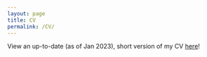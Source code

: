 ```yaml
---
layout: page
title: CV
permalink: /CV/ 
---
```


View an up-to-date (as of Jan 2023), short version of my CV [here](https://caltech.box.com/s/w01a2vnlletj7lrsg20ywaoff6wp9a7j)!

